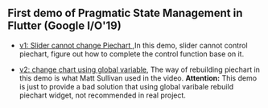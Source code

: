 ##  First demo of Pragmatic State Management in Flutter (Google I/O'19)

* [v1: Slider cannot change Piechart ](https://github.com/lvsj/control_chart_with_slider_v1),In this demo, slider cannot control piechart, figure out how to complete the control  function base on it.

* [v2: change chart using global variable](https://github.com/lvsj/control_chart_with_slider_v2), The way of rebuilding piechart in this demo is what Matt Sullivan used in the video.  **Attention:**    This demo is just to provide a bad solution that using global varibale rebuild piechart widget, not recommended in real project.

